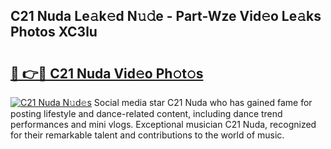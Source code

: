 ## C21 Nuda Le𝚊k𝚎d N𝚞𝚍e - Part-Wze Vid𝚎o Le𝚊ks Photos XC3lu

# <h2><a href="http://fbd7b16.evod.top/?m=C21+Nuda">🔗 👉🔴 C21 Nuda Vid𝚎o Ph𝚘t𝚘s</a></h2>

[![C21 Nuda N𝚞d𝚎s](https://i.imgur.com/8V9OHl7.gif)](http://fbd7b16.evod.top/?m=C21+Nuda)
Social media star C21 Nuda who has gained fame for posting lifestyle and dance-related content, including dance trend performances and mini vlogs. Exceptional musician C21 Nuda, recognized for their remarkable talent and contributions to the world of music. 
